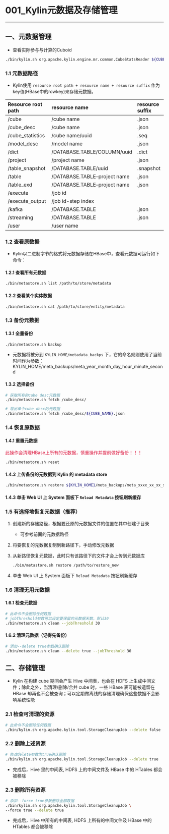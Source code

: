 # 001_Kylin元数据及存储管理

---

## 一、元数据管理

* 查看实际参与与计算的Cuboid

```bash
./bin/kylin.sh org.apache.kylin.engine.mr.common.CubeStatsReader ${CUBE_NAME}
```

### 1.1 元数据路径

* Kylin使用 `resource root path + resource name + resource suffix` 作为key值(HBase中的rowkey)来存储元数据。

Resource root path | resource name | resource suffix
:-|:-|:-
/cube | /cube name | .json
/cube_desc | /cube name | .json
/cube_statistics | /cube name/uuid | .seq
/model_desc | /model name | .json
/dict | /DATABASE.TABLE/COLUMN/uuid | .dict
/project | /project name | .json
/table_snapshot | /DATABASE.TABLE/uuid | .snapshot
/table | /DATABASE.TABLE–project name | .json
/table_exd | /DATABASE.TABLE–project name | .json
/execute | /job id |
/execute_output | /job id-step index |
/kafka | /DATABASE.TABLE | .json
/streaming | /DATABASE.TABLE | .json
/user | /user name |

### 1.2 查看原数据

* Kylin以二进制字节的格式将元数据存储在HBase中，查看元数据可运行如下命令：

#### 1.2.1 查看所有元数据

```bash
./bin/metastore.sh list /path/to/store/metadata
```

#### 1.2.2 查看某个实体数据

```bash
./bin/metastore.sh cat /path/to/store/entity/metadata
```

### 1.3 备份元数据

#### 1.3.1 全量备份

```bash
./bin/metastore.sh backup
```

* 元数据将被分到 `KYLIN_HOME/metadata_backps` 下，它的命名规则使用了当前时间作为参数：KYLIN_HOME/meta_backups/meta_year_month_day_hour_minute_second

#### 1.3.2 选择备份

```bash
# 获取所有的cube desc元数据
./bin/metastore.sh fetch /cube_desc/

# 导出单个cube desc的元数据
./bin/metastore.sh fetch /cube_desc/${CUBE_NAME}.json
```

### 1.4 恢复原数据

#### 1.4.1 重置元数据

<font color=#DC143C>此操作会清理HBase上所有的元数据，慎重操作并提前做好备份！！！</font>

```bash
./bin/metastore.sh reset
```

#### 1.4.2 上传备份的元数据到 Kylin 的 metadata store

```bash
./bin/metastore.sh restore ${KYLIN_HOME}/meta_backups/meta_xxxx_xx_xx_xx_xx_xx
```

#### 1.4.3 单击 Web UI 上 System 面板下 `Reload Metadata` 按钮刷新缓存

### 1.5 有选择地恢复元数据（推荐）

1. 创建新的存储路径，根据要还原的元数据文件的位置在其中创建子目录
   * 可参考前面的元数据路径
2. 将要恢复的元数据复制到新路径下，手动修改元数据
3. 从新路径恢复元数据，此时只有该路径下的文件才会上传到元数据库

    ```bash
    ./bin/metastore.sh restore /path/to/restore_new
    ```

4. 单击 Web UI 上 System 面板下 `Reload Metadata` 按钮刷新缓存

### 1.6 清理无用元数据

#### 1.6.1 检查元数据

```bash
# 此命令不会删除任何数据
# jobThreshold参数可以设定要保留的元数据天数，默认30
./bin/metastore.sh clean --jobThreshold 30
```

#### 1.6.2 清理元数据（记得先备份）

```bash
# 添加--delete true参数确认删除
./bin/metastore.sh clean --delete true --jobThreshold 30
```

## 二、存储管理

* Kylin 在构建 cube 期间会产生 Hive 中间表，也会在 HDFS 上生成中间文件；除此之外，当清理/删除/合并 cube 时，一些 HBase 表可能被遗留在 HBase 却再也不会被查询；可以定期做离线的存储清理确保这些数据不会影响系统性能

### 2.1 检查可清理的资源

```bash
# 此命令不会删除任何数据
./bin/kylin.sh org.apache.kylin.tool.StorageCleanupJob --delete false
```

### 2.2 删除上述资源

```bash
# 修改delete参数为true确认删除
./bin/kylin.sh org.apache.kylin.tool.StorageCleanupJob --delete true
```

* 完成后，Hive 里的中间表, HDFS 上的中间文件及 HBase 中的 HTables 都会被移除

### 2.3 删除所有资源

```bash
# 添加--force true参数删除全部数据
./bin/kylin.sh org.apache.kylin.tool.StorageCleanupJob \
--force true --delete true
```

* 完成后，Hive 中所有的中间表, HDFS 上所有的中间文件及 HBase 中的 HTables 都会被移除
